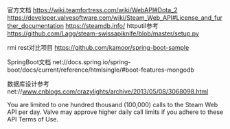 官方文档
https://wiki.teamfortress.com/wiki/WebAPI#Dota_2
https://developer.valvesoftware.com/wiki/Steam_Web_API#License_and_further_documentation
https://steamdb.info/
httputil参考
https://github.com/Lagg/steam-swissapiknife/blob/master/setup.py

rmi rest对比项目
https://github.com/kamoor/spring-boot-sample

SpringBoot文档
net://docs.spring.io/spring-boot/docs/current/reference/htmlsingle/#boot-features-mongodb

数据库设计参考
net://www.cnblogs.com/crazylights/archive/2013/05/08/3068098.html


You are limited to one hundred thousand (100,000) calls 
to the Steam Web API per day. Valve may approve higher
 daily call limits if you adhere to these API Terms of Use.
 
 
 
 
